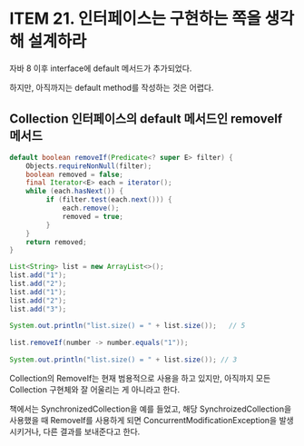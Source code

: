 # ITEM 21. 인터페이스는 구현하는 쪽을 생각해 설계하라

자바 8 이후 interface에 default 메서드가 추가되었다.

하지만, 아직까지는 default method를 작성하는 것은 어렵다.

## Collection 인터페이스의 default 메서드인 removeIf 메서드

```java
default boolean removeIf(Predicate<? super E> filter) {  
	Objects.requireNonNull(filter);  
	boolean removed = false;  
	final Iterator<E> each = iterator();  
	while (each.hasNext()) {  
		 if (filter.test(each.next())) {  
			 each.remove();  
			 removed = true;  
		 }  
	}  
	return removed;  
}
```

```java
List<String> list = new ArrayList<>();  
list.add("1");  
list.add("2");  
list.add("1");  
list.add("2");  
list.add("3");  
  
System.out.println("list.size() = " + list.size());   // 5
  
list.removeIf(number -> number.equals("1"));  
  
System.out.println("list.size() = " + list.size()); // 3
```

Collection의 RemoveIf는 현재 범용적으로 사용을 하고 있지만, 아직까지 모든 Collection 구현체와 잘 어울리는 게 아니라고 한다.

책에서는 SynchronizedCollection을 예를 들었고, 해당 SynchroizedCollection을 사용했을 때 RemoveIf를 사용하게 되면 ConcurrentModificationException을 발생시키거나, 다른 결과를 보내준다고 한다.


